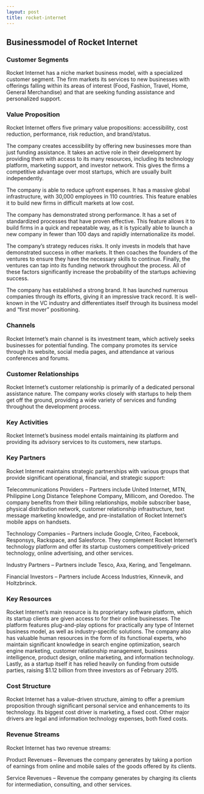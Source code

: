 ```yaml
---
layout: post
title: rocket-internet
---
```


Businessmodel of Rocket Internet
---------------------------------

### Customer Segments

Rocket Internet has a niche market business model, with a specialized customer segment. The firm markets its services to new businesses with offerings falling within its areas of interest (Food, Fashion, Travel, Home, General Merchandise) and that are seeking funding assistance and personalized support.

### Value Proposition

Rocket Internet offers five primary value propositions: accessibility, cost reduction, performance, risk reduction, and brand/status.

The company creates accessibility by offering new businesses more than just funding assistance. It takes an active role in their development by providing them with access to its many resources, including its technology platform, marketing support, and investor network. This gives the firms a competitive advantage over most startups, which are usually built independently.

The company is able to reduce upfront expenses. It has a massive global infrastructure, with 30,000 employees in 110 countries. This feature enables it to build new firms in difficult markets at low cost.

The company has demonstrated strong performance. It has a set of standardized processes that have proven effective. This feature allows it to build firms in a quick and repeatable way, as it is typically able to launch a new company in fewer than 100 days and rapidly internationalize its model.

The company’s strategy reduces risks. It only invests in models that have demonstrated success in other markets. It then coaches the founders of the ventures to ensure they have the necessary skills to continue. Finally, the ventures can tap into its funding network throughout the process. All of these factors significantly increase the probability of the startups achieving success.

The company has established a strong brand. It has launched numerous companies through its efforts, giving it an impressive track record. It is well-known in the VC industry and differentiates itself through its business model and “first mover” positioning.

### Channels

Rocket Internet’s main channel is its investment team, which actively seeks businesses for potential funding. The company promotes its service through its website, social media pages, and attendance at various conferences and forums.

### Customer Relationships

Rocket Internet’s customer relationship is primarily of a dedicated personal assistance nature. The company works closely with startups to help them get off the ground, providing a wide variety of services and funding throughout the development process.

### Key Activities

Rocket Internet’s business model entails maintaining its platform and providing its advisory services to its customers, new startups.

### Key Partners

Rocket Internet maintains strategic partnerships with various groups that provide significant operational, financial, and strategic support:

Telecommunications Providers – Partners include United Internet, MTN, Philippine Long Distance Telephone Company, Millicom, and Ooredoo. The company benefits from their billing relationships, mobile subscriber base, physical distribution network, customer relationship infrastructure, text message marketing knowledge, and pre-installation of Rocket Internet’s mobile apps on handsets.

Technology Companies – Partners include Google, Criteo, Facebook, Responsys, Rackspace, and Salesforce. They complement Rocket Internet’s technology platform and offer its startup customers competitively-priced technology, online advertising, and other services.

Industry Partners – Partners include Tesco, Axa, Kering, and Tengelmann.

Financial Investors – Partners include Access Industries, Kinnevik, and Holtzbrinck.

### Key Resources

Rocket Internet’s main resource is its proprietary software platform, which its startup clients are given access to for their online businesses. The platform features plug-and-play options for practically any type of Internet business model, as well as industry-specific solutions. The company also has valuable human resources in the form of its functional experts, who maintain significant knowledge in search engine optimization, search engine marketing, customer relationship management, business intelligence, product design, online marketing, and information technology. Lastly, as a startup itself it has relied heavily on funding from outside parties, raising $1.12 billion from three investors as of February 2015.

### Cost Structure

Rocket Internet has a value-driven structure, aiming to offer a premium proposition through significant personal service and enhancements to its technology. Its biggest cost driver is marketing, a fixed cost. Other major drivers are legal and information technology expenses, both fixed costs.

### Revenue Streams

Rocket Internet has two revenue streams:

Product Revenues – Revenues the company generates by taking a portion of earnings from online and mobile sales of the goods offered by its clients.

Service Revenues – Revenue the company generates by charging its clients for intermediation, consulting, and other services.
